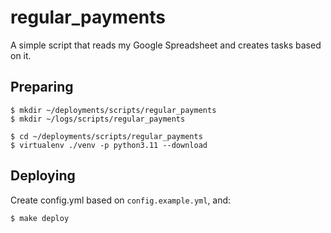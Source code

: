 # regular_payments

A simple script that reads my Google Spreadsheet and creates tasks based on it.


## Preparing

```
$ mkdir ~/deployments/scripts/regular_payments
$ mkdir ~/logs/scripts/regular_payments

$ cd ~/deployments/scripts/regular_payments
$ virtualenv ./venv -p python3.11 --download
```

## Deploying

Create config.yml based on `config.example.yml`, and:

```
$ make deploy
```
